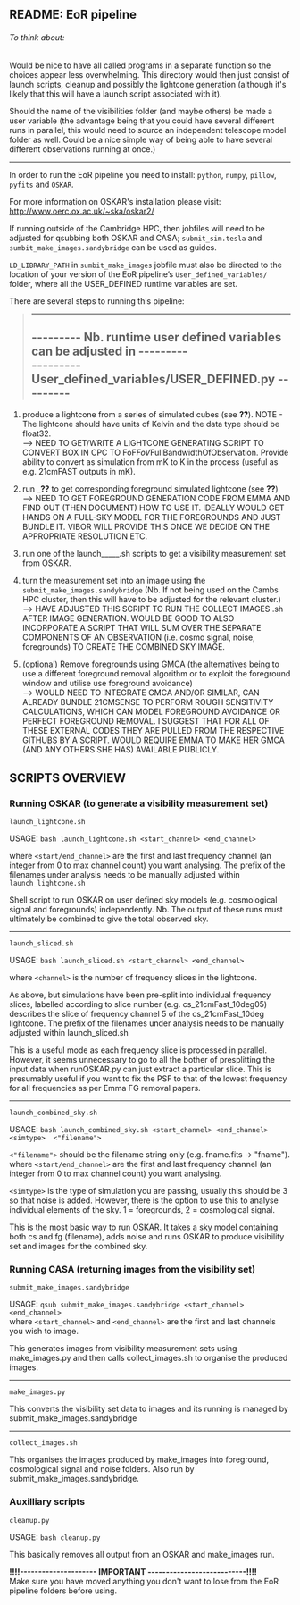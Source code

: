README: EoR pipeline
--------------------

###### To think about:
Would be nice to have all called programs in a separate function so the choices
appear less overwhelming. This directory would then just consist of launch 
scripts, cleanup and possibly the lightcone generation (although it's likely 
that this will have a launch script associated with it).

Should the name of the visibilities folder (and maybe others) be made a user
variable (the advantage being that you could have several different runs in 
parallel, this would need to source an independent telescope model folder as 
well. Could be a nice simple way of being able to have several different 
observations running at once.)

-------------------------------

In order to run the EoR pipeline you need to install:
`python`, `numpy`, `pillow`, `pyfits` and `OSKAR`.

For more information on OSKAR's installation please visit:
http://www.oerc.ox.ac.uk/~ska/oskar2/

If running outside of the Cambridge HPC, then jobfiles will need to be
adjusted for qsubbing both OSKAR and CASA;
`submit_sim.tesla` and `sumbit_make_images.sandybridge` can be used as guides.

`LD_LIBRARY_PATH` in `sumbit_make_images` jobfile must also be directed to the
location of your version of the EoR pipeline’s `User_defined_variables/` folder,
where all the USER_DEFINED runtime variables are set.

There are several steps to running this pipeline:


> -------------------------------------------------------------------------
> --------- Nb. runtime user defined variables can be adjusted in ---------  
> ---------        User_defined_variables/USER_DEFINED.py         ---------
> -------------------------------------------------------------------------


1. produce a lightcone from a series of simulated cubes (see __??__).
NOTE - The lightcone should have units of Kelvin and the data type should be 
float32.  
—> NEED TO GET/WRITE A LIGHTCONE GENERATING SCRIPT TO CONVERT BOX IN CPC TO
FoF*FoV*FullBandwidthOfObservation. Provide ability to convert as simulation
from mK to K in the process (useful as e.g. 21cmFAST outputs in mK).

2. run ___??__ to get corresponding foreground simulated lightcone 
(see __??__)  
—> NEED TO GET FOREGROUND GENERATION CODE FROM EMMA AND FIND OUT (THEN DOCUMENT)
HOW TO USE IT. IDEALLY WOULD GET HANDS ON A FULL-SKY MODEL FOR THE FOREGROUNDS
AND JUST BUNDLE IT. VIBOR WILL PROVIDE THIS ONCE WE DECIDE ON THE APPROPRIATE
RESOLUTION ETC.

3. run one of the launch_____.sh scripts to get a visibility measurement set 
from OSKAR.

4. turn the measurement set into an image using the 
`submit_make_images.sandybridge` (Nb. If not being used on the Cambs HPC 
cluster, then this will have to be adjusted for the relevant cluster.)  
—> HAVE ADJUSTED THIS SCRIPT TO RUN THE COLLECT IMAGES .sh AFTER IMAGE 
GENERATION. WOULD BE GOOD TO ALSO INCORPORATE A SCRIPT THAT WILL SUM OVER THE 
SEPARATE COMPONENTS OF AN OBSERVATION (i.e. cosmo signal, noise, foregrounds) 
TO CREATE THE COMBINED SKY IMAGE.

5. (optional) Remove foregrounds using GMCA (the alternatives being to use a
different foreground removal algorithm or to exploit the foreground window and
utilise use foreground avoidance)  
--> WOULD NEED TO INTEGRATE GMCA AND/OR SIMILAR, CAN ALREADY BUNDLE 21CMSENSE 
TO PERFORM ROUGH SENSITIVITY CALCULATIONS, WHICH CAN MODEL FOREGROUND AVOIDANCE
OR PERFECT FOREGROUND REMOVAL. I SUGGEST THAT FOR ALL OF THESE EXTERNAL CODES 
THEY ARE PULLED FROM THE RESPECTIVE GITHUBS BY A SCRIPT. WOULD REQUIRE EMMA TO 
MAKE HER GMCA (AND ANY OTHERS SHE HAS) AVAILABLE PUBLICLY.

## SCRIPTS OVERVIEW

### Running OSKAR (to generate a visibility measurement set)

`launch_lightcone.sh`

USAGE: `bash launch_lightcone.sh <start_channel> <end_channel>` 

where `<start/end_channel>` are the first and last frequency channel
(an integer from 0 to max channel count) you want analysing.
The prefix of the filenames under analysis needs to be manually adjusted within
`launch_lightcone.sh`

Shell script to run OSKAR on user defined sky models (e.g. cosmological signal
and foregrounds) independently.
Nb. The output of these runs must ultimately be combined to give the total 
observed sky.

------------------------------------------
`launch_sliced.sh`

USAGE: `bash launch_sliced.sh <start_channel> <end_channel>`  

where `<channel>` is the number of frequency slices in the lightcone.

As above, but simulations have been pre-split into individual frequency slices,
labelled according to slice number (e.g. cs_21cmFast_10deg05) describes
the slice of frequency channel 5 of the cs_21cmFast_10deg lightcone.
The prefix of the filenames under analysis needs to be manually adjusted within
launch_sliced.sh

This is a useful mode as each frequency slice is processed in parallel. However,
it seems unnecessary to go to all the bother of presplitting the input data when
runOSKAR.py can just extract a particular slice. This is presumably useful
if you want to fix the PSF to that of the lowest frequency for all frequencies 
as per Emma FG removal papers.

------------------------------------------
`launch_combined_sky.sh`

USAGE: `bash launch_combined_sky.sh <start_channel> <end_channel> <simtype> 
                                    <"filename">`

`<"filename">` should be the filename string only (e.g. fname.fits -> "fname").
where `<start/end_channel>` are the first and last frequency channel
(an integer from 0 to max channel count) you want analysing.

`<simtype>` is the type of simulation you are passing, usually this should be 3
so that noise is added. However, there is the option to use this to analyse
individual elements of the sky. 1 = foregrounds, 2 = cosmological signal.

This is the most basic way to run OSKAR. It takes a sky model containing both cs
and fg (filename), adds noise and runs OSKAR to produce
visibility set and images for the combined sky.

### Running CASA (returning images from the visibility set)

`submit_make_images.sandybridge`

USAGE: `qsub submit_make_images.sandybridge <start_channel> <end_channel>`  
where `<start_channel>` and `<end_channel>` are the first and last channels 
you wish to image.

This generates images from visibility measurement sets using make_images.py and
then calls collect_images.sh to organise the produced images.

------------------------------------------
`make_images.py`

This converts the visibility set data to images and its running is managed by
submit_make_images.sandybridge

------------------------------------------
`collect_images.sh`

This organises the images produced by make_images into foreground, cosmological
signal and noise folders. Also run by submit_make_images.sandybridge.

### Auxilliary scripts

`cleanup.py`

USAGE: `bash cleanup.py`

This basically removes all output from an OSKAR and make_images run.

**!!!!--------------------- IMPORTANT ---------------------------!!!!**  
Make sure you have moved anything you don't want to lose from the
EoR pipeline folders before using.

